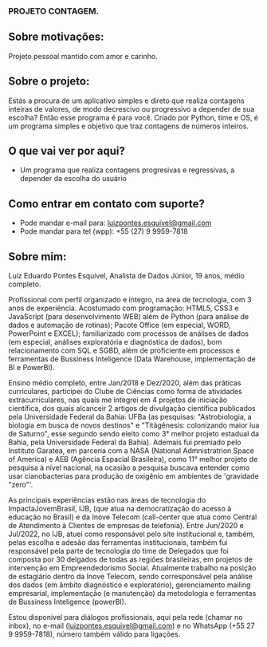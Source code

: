 ### PROJETO CONTAGEM.
## Sobre motivações:
Projeto pessoal mantido com amor e carinho.
## Sobre o projeto:
Estás a procura de um aplicativo simples e direto que realiza contagens inteiras de valores, de modo decrescivo ou progressivo a depender de sua escolha? Então esse programa é para você. Criado por Python, time e OS, é um programa simples e objetivo que traz contagens de números inteiros.

## O que vai ver por aqui?
- Um programa que realiza contagens progresivas e regressivas, a depender da escolha do usuário

## Como entrar em contato com suporte?
- Pode mandar e-mail para: luizpontes.esquivel@gmail.com
- Pode mandar para tel (wpp): +55 (27) 9 9959-7818

## Sobre mim:
Luiz Eduardo Pontes Esquivel, Analista de Dados Júnior, 19 anos, médio completo.

Profissional com perfil organizado e íntegro, na área de tecnologia, com 3 anos de experiência. Acostumado com programação: HTML5, CSS3 e JavaScript (para desenvolvimento WEB) além de Python (para análise de dados e automação de rotinas); Pacote Office (em especial, WORD, PowerPoint e EXCEL); familiarizado com processos de análises de dados (em especial, análises exploratória e diagnóstica de dados), bom relacionamento com SQL e SGBD, além de proficiente em processos e ferramentas de Bussiness Inteligence (Data Warehouse, implementação de BI e PowerBI).

Ensino médio completo, entre Jan/2018 e Dez/2020, além das práticas curriculares, participei do Clube de Ciências como forma de atividades extracurriculares, nas quais me integrei em 4 projetos de iniciação científica, dos quais alcanceir 2 artigos de divulgação científica publicados pela Universidade Federal da Bahia: UFBa (as pesquisas: "Astrobiologia, a biologia em busca de novos destinos" e "Titãgênesis: colonizando maior lua de Saturno", esse segundo sendo eleito como 3° melhor projeto estadual da Bahia, pela Universidade Federal da Bahia). Ademais fui premiado pelo Instituto Garatea, em parceria com a NASA (National Admnistratrion Space of America) e AEB (Agência Espacial Brasileira), como 11° melhor projeto de pesquisa à nível nacional, na ocasião a pesquisa buscava entender como usar cianobacterias para produção de oxigênio em ambientes de 'gravidade "zero"'.

As principais experiências estão nas áreas de tecnologia do ImpactaJovemBrasil, IJB, (que atua na democratização do acesso à educação no Brasil) e da Inove Telecom (call-center que atua como Central de Atendimento à Clientes de empresas de telefonia). Entre Jun/2020 e Jul/2022, no IJB, atuei como responsável pelo site institucional e, também, pelas escolha e adesão das ferramentas institucionais, também fui responsável pela parte de tecnologia do time de Delegados que foi composta por 30 delgados de todas as regiões brasileiras, em projetos de intervenção em Empreendedorismo Social. Atualmente trabalho na posição de estagiário dentro da Inove Telecom, sendo corresponsável pela análise dos dados (em âmbito diagnóstico e exploratório), gerenciamento mailing empresarial, implementação (e manutenção) da metodologia e ferramentas de Bussiness Inteligence (powerBI).

Estou disponível para diálogos profissionais, aqui pela rede (chamar no inbox), no e-mail (luizpontes.esquivel@gmail.com) e no WhatsApp (+55 27 9 9959-7818), número também válido para ligações.